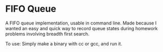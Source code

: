 FIFO Queue
====

A FIFO queue implementation, usable in command line. Made because I wanted an easy and quick way to record queue states during homework problems involving breadth first search.


To use:
Simply make a binary with cc or gcc, and run it.
